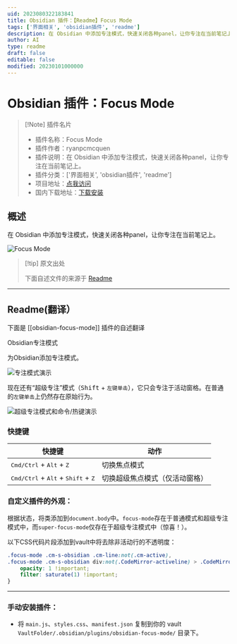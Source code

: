 ```yaml
---
uid: 2023080322183841
title: Obsidian 插件：【Readme】Focus Mode
tags: ['界面相关', 'obsidian插件', 'readme']
description: 在 Obsidian 中添加专注模式，快速关闭各种panel，让你专注在当前笔记上。
author: AI
type: readme
draft: false
editable: false
modified: 20230101000000
---
```


# Obsidian 插件：Focus Mode

> [!Note] 插件名片
> - 插件名称：Focus Mode
> - 插件作者：ryanpcmcquen
> - 插件说明：在 Obsidian 中添加专注模式，快速关闭各种panel，让你专注在当前笔记上。
> - 插件分类：['界面相关', 'obsidian插件', 'readme']
> - 项目地址：[点我访问](https://github.com/ryanpcmcquen/obsidian-focus-mode)
> - 国内下载地址：[下载安装](https://pkmer.cn/products/plugin/pluginMarket/?obsidian-focus-mode)

## 概述

在 Obsidian 中添加专注模式，快速关闭各种panel，让你专注在当前笔记上。

![Focus Mode](https://cdn.pkmer.cn/covers/obsidian-focus-mode.png!pkmer)

> [!tip] 原文出处
> 
>下面自述文件的来源于 [Readme](https://ghproxy.net/https://raw.githubusercontent.com/ryanpcmcquen/obsidian-focus-mode/master/README.md)
> 

---

## Readme(翻译）

下面是 [[obsidian-focus-mode]] 插件的自述翻译


Obsidian专注模式

为Obsidian添加专注模式。

![专注模式演示](https://raw.githubusercontent.com/ryanpcmcquen/obsidian-focus-mode/master/obsidian-super-focus-mode-demo-v2.gif)

现在还有“超级专注”模式（<kbd>Shift</kbd> + `左键单击`），它只会专注于活动窗格。在普通的`左键单击`上仍然存在原始行为。

![超级专注模式和命令/热键演示](https://raw.githubusercontent.com/ryanpcmcquen/obsidian-focus-mode/master/obsidian-command-focus-mode-demo-v1.gif)

### 快捷键

| 快捷键                                                                | 动作                                     |
| ---------------------------------------------------------------------- | ------------------------------------------ |
| <kbd>Cmd/Ctrl</kbd> + <kbd>Alt</kbd> + <kbd>Z</kbd>                    | 切换焦点模式                          |
| <kbd>Cmd/Ctrl</kbd> + <kbd>Alt</kbd> + <kbd>Shift</kbd> + <kbd>Z</kbd> | 切换超级焦点模式（仅活动窗格） |

### 自定义插件的外观：

根据状态，将类添加到`document.body`中。`focus-mode`存在于普通模式和超级专注模式中，而`super-focus-mode`仅存在于超级专注模式中（惊喜！）。

以下CSS代码片段添加到vault中将去除非活动行的不透明度：

```css
.focus-mode .cm-s-obsidian .cm-line:not(.cm-active),
.focus-mode .cm-s-obsidian div:not(.CodeMirror-activeline) > .CodeMirror-line {
    opacity: 1 !important;
    filter: saturate(1) !important;
}
```

---

### 手动安装插件：

- 将 `main.js`、`styles.css`、`manifest.json` 复制到你的 vault `VaultFolder/.obsidian/plugins/obsidian-focus-mode/` 目录下。



